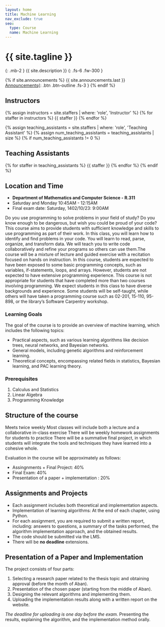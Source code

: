 ```yaml
---
layout: home
title: Machine Learning
nav_exclude: true
seo:
  type: Course
  name: Machine Learning
---
```


# {{ site.tagline }}
{: .mb-2 }
{{ site.description }}
{: .fs-6 .fw-300 }

{% if site.announcements %}
{{ site.announcements.last }}
[Announcements](announcements.md){: .btn .btn-outline .fs-3 }
{% endif %}


<!-- <img src="assets/images/logo.png" > 

## Welcome to Machine Learning Course Page -->

## Instructors

{% assign instructors = site.staffers | where: 'role', 'Instructor' %}
{% for staffer in instructors %}
{{ staffer }}
{% endfor %}

{% assign teaching_assistants = site.staffers | where: 'role', 'Teaching Assistant' %}
{% assign num_teaching_assistants = teaching_assistants | size %}
{% if num_teaching_assistants != 0 %}
## Teaching Assistants

{% for staffer in teaching_assistants %}
{{ staffer }}
{% endfor %}
{% endif %}

## Location and Time

- **Department of Mathematics and Computer Science - R.311**
- Saturday and Monday 10:45AM - 12:15AM
- Final exam date: Saturday, 1402/10/23: 9:00AM
                 

Do you use programming to solve problems in your field of study? Do you know enough to be dangerous, but wish you could be proud of your code? This course aims to provide students with sufficient knowledge and skills to use programming as part of their work. In this class, you will learn how to identify and find problems in your code. You will learn to read, parse, organize, and transform data. We will teach you to write code collaboratively and refine your programs so others can use them.The course will be a mixture of lecture and guided exercise with a recitation focused on hands on instruction. In this course, students are expected to have been exposed to some basic programming concepts, such as variables, if-statements, loops, and arrays. However, students are not expected to have extensive programming experience. This course is not appropriate for students that have completed more than two courses involving programming. We expect students in this class to have diverse backgrounds and experience. Some students will be self-taught, while others will have taken a programming course such as 02-201, 15-110, 95-898, or the library’s Software Carpentry workshop. 

### Learning Goals
The goal of the course is to provide an overview of machine learning, which includes the following topics:

 - Practical aspects, such as various learning algorithms like decision trees, neural networks, and Bayesian networks.
 - General models, including genetic algorithms and reinforcement learning.
 - Theoretical concepts, encompassing related fields in statistics, Bayesian learning, and PAC learning theory.

### Prerequisites

1. Calculus and Statistics
2. Linear Algebra
3. Programming Knowledge


## Structure of the course
Meets twice weekly
Most classes will include both a lecture and a collaborative in-class exercise
There will be weekly homework assignments for students to practice
There will be a summative final project, in which students will integrate the tools and techniques they have learned into a cohesive whole. 

Evaluation in the course will be approximately as follows:
 - Assingnments + Final Project: 40%
 - Final Exam: 40%
 - Presentation of a paper + implementation : 20%

## Assignments and Projects

* Each assignment includes both theoretical and implementation aspects.
* Implementation of learning algorithms: At the end of each chapter, using Python.
* For each assignment, you are required to submit a written report, including: answers to questions, a summary of the tasks performed, the algorithm implementation approach, and the obtained results.
* The code should be submitted via the LMS.
* There will be **no deadline** extensions.

## Presentation of a Paper and Implementation

The project consists of four parts:

1. Selecting a research paper related to the thesis topic and obtaining approval (before the month of Aban).
2. Presentation of the chosen paper (starting from the middle of Aban).
3. Designing the relevant algorithms and implementing them.
4. Uploading the implementation results along with a written report on the website.

*The deadline for uploading is one day before the exam.*
Presenting the results, explaining the algorithm, and the implementation method orally.
